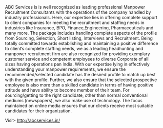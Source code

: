 ABC Services is is well recognized as leading professional Manpower Recruitment Consultants with the operations of the company handled by industry professionals. Here, our expertise lies in offering complete support to client companies for meeting the recruitment and staffing needs in industries like Insurance, BPO, Finance,Engineering, Pharmaceuticals and many more. The package includes handling complete aspects of the profile from Sourcing, Selection, Short listing, Interviews and Recruitment. Being totally committed towards establishing and maintaining a positive difference to client’s complete staffing needs, we as a leading headhunting and manpower recruitment firm are also recognized for providing exemplary customer service and competent employees to diverse Corporate of all sizes having operations pan India. With our expertise lying in effectively understanding your manpower requirements, we ensure the recommended/selected candidate has the desired profile to match up best with the given profile. Further, we also ensure that the selected prospective employee is also more than a skilled candidate in terms of having positive attitude and have ability to become member of their team. For sourcing/getting to the right candidate, other than normal conventional mediums (newspapers), we also make use of technology. The focus maintained on online media ensures that our clients receive most suitable candidates for their organization.

Visit- http://abcservices.in/

